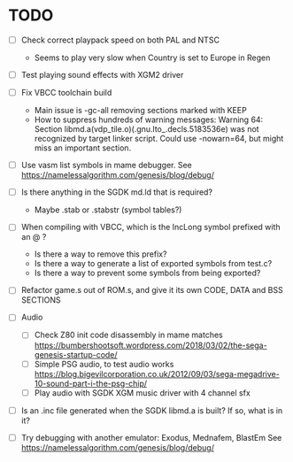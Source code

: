 # TODO

- [ ] Check correct playpack speed on both PAL and NTSC
  - Seems to play very slow when Country is set to Europe in Regen

- [ ] Test playing sound effects with XGM2 driver

- [ ] Fix VBCC toolchain build
  - Main issue is -gc-all removing sections marked with KEEP
  - How to suppress hundreds of warning messages: Warning 64: Section libmd.a(vdp_tile.o)(.gnu.lto_.decls.5183536e) was not recognized by target linker script.
    Could use -nowarn=64, but might miss an important section. 

- [ ] Use vasm list symbols in mame debugger. See https://namelessalgorithm.com/genesis/blog/debug/
- [ ] Is there anything in the SGDK md.ld that is required? 
  - Maybe .stab or .stabstr (symbol tables?)

- [ ] When compiling with VBCC, which is the IncLong symbol prefixed with an @ ?
  - Is there a way to remove this prefix?
  - Is there a way to generate a list of exported symbols from test.c?
  - Is there a way to prevent some symbols from being exported?

- [ ] Refactor game.s out of ROM.s, and give it its own CODE, DATA and BSS SECTIONS

- [ ] Audio
  - [ ] Check Z80 init code disassembly in mame matches https://bumbershootsoft.wordpress.com/2018/03/02/the-sega-genesis-startup-code/
  - [ ] Simple PSG audio, to test audio works https://blog.bigevilcorporation.co.uk/2012/09/03/sega-megadrive-10-sound-part-i-the-psg-chip/
  - [ ] Play audio with SGDK XGM music driver with 4 channel sfx

- [ ] Is an .inc file generated when the SGDK libmd.a is built? If so, what is in it?

- [ ] Try debugging with another emulator: Exodus, Mednafem, BlastEm See https://namelessalgorithm.com/genesis/blog/debug/
